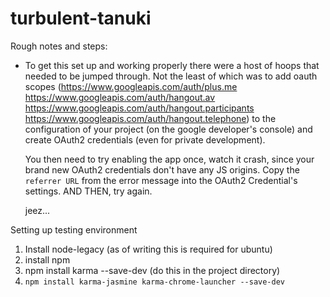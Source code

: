 # turbulent-tanuki
Rough notes and steps:
* To get this set up and working properly there were a host of hoops that needed
  to be jumped through. Not the least of which was to add oauth scopes
  (https://www.googleapis.com/auth/plus.me
  https://www.googleapis.com/auth/hangout.av
  https://www.googleapis.com/auth/hangout.participants
  https://www.googleapis.com/auth/hangout.telephone) to the configuration of
  your project (on the google developer's console) and create OAuth2 credentials
  (even for private development).

  You then need to try enabling the app once, watch it crash, since your brand
  new OAuth2 credentials don't have any JS origins. Copy the `referrer URL` from
  the error message into the OAuth2 Credential's settings. AND THEN, try again.

  jeez...

Setting up testing environment
1. Install node-legacy (as of writing this is required for ubuntu)
1. install npm
1. npm install karma --save-dev (do this in the project directory)
1. `npm install karma-jasmine karma-chrome-launcher --save-dev`
